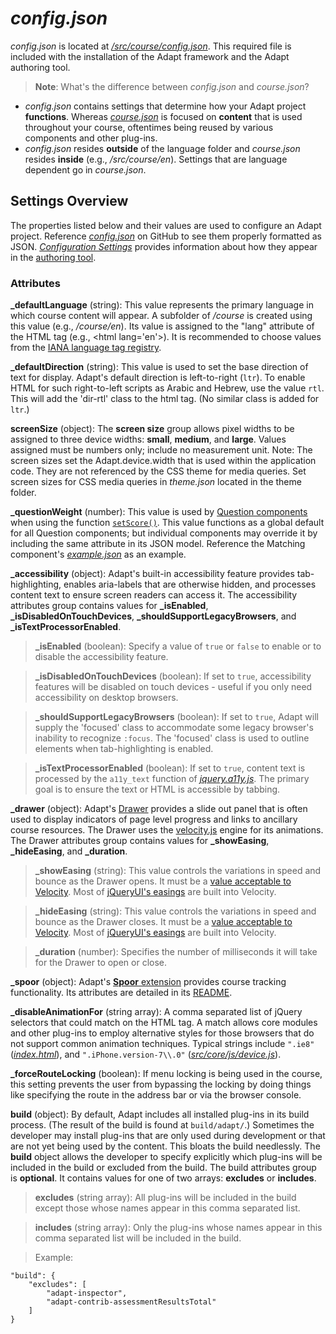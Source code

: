 # _config.json_   

_config.json_ is located at [_/src/course/config.json_](https://github.com/adaptlearning/adapt_framework/blob/master/src/course/config.json). This required file is included with the installation of the Adapt framework and the Adapt authoring tool. 

>**Note**: What's the difference between _config.json_ and _course.json_?  
- _config.json_ contains settings that determine how your Adapt project **functions**. Whereas [_course.json_](https://github.com/adaptlearning/adapt_framework/wiki/Content-starts-with-course.json) is focused on **content** that is used throughout your course, oftentimes being reused by various components and other plug-ins. 
-  _config.json_ resides **outside** of the language folder and _course.json_ resides **inside** (e.g., _/src/course/en_). Settings that are language dependent go in _course.json_.   
 
## Settings Overview

The properties listed below and their values are used to configure an Adapt project. Reference [_config.json_](https://github.com/adaptlearning/adapt_framework/blob/master/src/course/config.json) on GitHub to see them properly formatted as JSON. [_Configuration Settings_](https://github.com/adaptlearning/adapt_authoring/wiki/Configuration-settings) provides information about how they appear in the [authoring tool](https://github.com/adaptlearning/adapt_authoring/wiki).

### Attributes  

**_defaultLanguage** (string): This value represents the primary language in which course content will appear. A subfolder of _/course_ is created using this value (e.g., _/course/en_). Its value is assigned to the "lang" attribute of the HTML tag (e.g., &lt;html lang='en'&gt;). It is recommended to choose values from the [IANA language tag registry](http://www.iana.org/assignments/language-tags).  

**_defaultDirection** (string): This value is used to set the base direction of text for display. Adapt's default direction is left-to-right (`ltr`). To enable HTML for such right-to-left scripts as Arabic and Hebrew, use the value `rtl`. This will add the 'dir-rtl' class to the html tag. (No similar class is added for `ltr`.)  

**screenSize** (object): The **screen size** group allows pixel widths to be assigned to three device widths: **small**, **medium**, and **large**. Values assigned must be numbers only; include no measurement unit. Note: The screen sizes set the Adapt.device.width that is used within the application code. They are not referenced by the CSS theme for media queries. Set screen sizes for CSS media queries in *theme.json* located in the theme folder.  

**_questionWeight** (number): This value is used by [Question components](https://github.com/adaptlearning/adapt_framework/wiki/Core-Plug-ins-in-the-Adapt-Learning-Framework#question-components) when using the function [`setScore()`](https://github.com/adaptlearning/adapt_framework/blob/master/src/core/js/views/questionView.js). This value functions as a global default for all Question components; but individual components may override it by including the same attribute in its JSON model. Reference the Matching component's [_example.json_](https://github.com/adaptlearning/adapt-contrib-matching/blob/master/example.json) as an example.

**_accessibility** (object): Adapt's built-in accessibility feature provides tab-highlighting, enables aria-labels that are otherwise hidden, and processes content text to ensure screen readers can access it. The accessibility attributes group contains values for **_isEnabled**, **_isDisabledOnTouchDevices**, **_shouldSupportLegacyBrowsers**, and **_isTextProcessorEnabled**.  

>**_isEnabled** (boolean):  Specify a value of `true` or `false` to enable or to disable the accessibility feature.  

>**_isDisabledOnTouchDevices** (boolean): If set to `true`, accessibility features will be disabled on touch devices - useful if you only need accessibility on desktop browsers.

>**_shouldSupportLegacyBrowsers** (boolean):  If set to `true`, Adapt will supply the 'focused' class to accommodate some legacy browser's inability to recognize `:focus`. The 'focused' class is used to outline elements when tab-highlighting is enabled.

>**_isTextProcessorEnabled** (boolean):  If set to `true`, content text is processed by the `a11y_text` function of [_jquery.a11y.js_](https://github.com/adaptlearning/adapt_framework/blob/master/src/core/js/libraries/jquery.a11y.js). The primary goal is to ensure the text or HTML is accessible by tabbing.

**_drawer** (object): Adapt's [Drawer](https://github.com/adaptlearning/adapt_framework/wiki/Core-modules#drawer) provides a slide out panel that is often used to display indicators of page level progress and links to ancillary course resources. The Drawer uses the [velocity.js](http://julian.com/research/velocity/) engine for its animations. The Drawer attributes group contains values for **_showEasing**, **_hideEasing**, and **_duration**.  

>**_showEasing** (string):  This value controls the variations in speed and bounce as the Drawer opens. It must be a [value acceptable to Velocity](http://julian.com/research/velocity/#easing). Most of [jQueryUI's easings](http://easings.net/) are built into Velocity. 

>**_hideEasing** (string):  This value controls the variations in speed and bounce as the Drawer closes. It must be a [value acceptable to Velocity](http://julian.com/research/velocity/#easing). Most of [jQueryUI's easings](http://easings.net/) are built into Velocity. 

>**_duration** (number):  Specifies the number of milliseconds it will take for the Drawer to open or close.

**_spoor** (object): Adapt's [**Spoor** extension](https://github.com/adaptlearning/adapt-contrib-spoor) provides course tracking functionality. Its attributes are detailed in its [README](https://github.com/adaptlearning/adapt-contrib-spoor).  

**_disableAnimationFor** (string array): A comma separated list of jQuery selectors that could match on the HTML tag. A match allows core modules and other plug-ins to employ alternative styles for those browsers that do not support common animation techniques. Typical strings include `".ie8"` ([*index.html*](https://github.com/adaptlearning/adapt_framework/blob/master/src/index.html)), and `".iPhone.version-7\\.0"` ([*src/core/js/device.js*](https://github.com/adaptlearning/adapt_framework/blob/master/src/core/js/device.js)). 

**_forceRouteLocking** (boolean): If menu locking is being used in the course, this setting prevents the user from bypassing the locking by doing things like specifying the route in the address bar or via the browser console.

**build** (object): By default, Adapt includes all installed plug-ins in its build process. (The result of the build is found at `build/adapt/`.) Sometimes the developer may install plug-ins that are only used during development or that are not yet being used by the content. This bloats the build needlessly. The **build** object allows the developer to specify explicitly which plug-ins will be included in the build or excluded from the build. The build attributes group is **optional**. It contains values for one of two arrays: **excludes** or **includes**.  

>**excludes** (string array):  All plug-ins will be included in the build except those whose names appear in this comma separated list.

>**includes** (string array):  Only the plug-ins whose names appear in this comma separated list will be included in the build.

>Example:  
```
"build": {
    "excludes": [
        "adapt-inspector",
        "adapt-contrib-assessmentResultsTotal"
    ]
} 
```